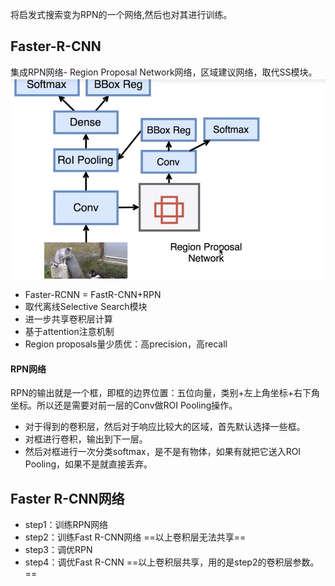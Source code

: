 将启发式搜索变为RPN的一个网络,然后也对其进行训练。
## Faster-R-CNN
集成RPN网络- Region Proposal Network网络，区域建议网络，取代SS模块。
![](picture/Faster-R-CNN-5e63fd24.png)
- Faster-RCNN = FastR-CNN+RPN
- 取代离线Selective Search模块
- 进一步共享卷积层计算
- 基于attention注意机制
- Region proposals量少质优：高precision，高recall
#### RPN网络
RPN的输出就是一个框，即框的边界位置：五位向量，类别+左上角坐标+右下角坐标。所以还是需要对前一层的Conv做ROI Pooling操作。
- 对于得到的卷积层，然后对于响应比较大的区域，首先默认选择一些框。
- 对框进行卷积，输出到下一层。
- 然后对框进行一次分类softmax，是不是有物体，如果有就把它送入ROI Pooling，如果不是就直接丢弃。
## Faster R-CNN网络
- step1：训练RPN网络
- step2：训练Fast R-CNN网络
==以上卷积层无法共享==
- step3：调优RPN
- step4：调优Fast R-CNN
==以上卷积层共享，用的是step2的卷积层参数。==

